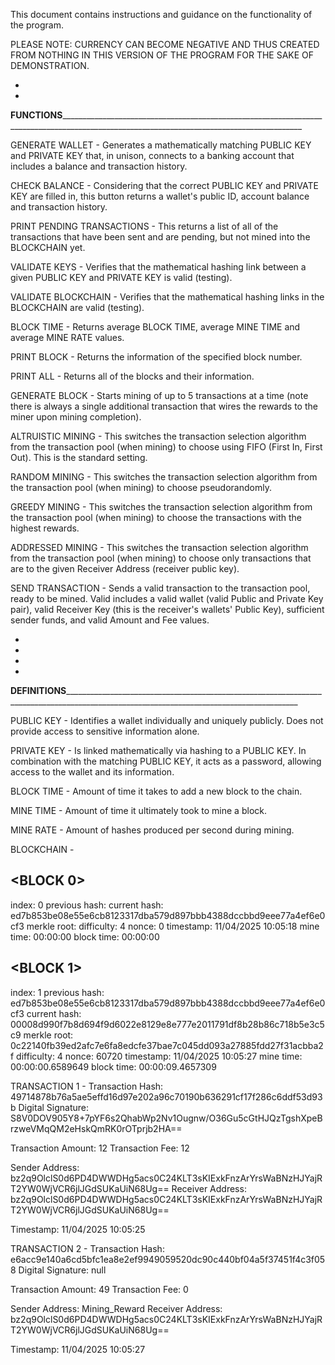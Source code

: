 This document contains instructions and guidance on the functionality of the program.

PLEASE NOTE: CURRENCY CAN BECOME NEGATIVE AND THUS CREATED FROM NOTHING 
IN THIS VERSION OF THE PROGRAM FOR THE SAKE OF DEMONSTRATION.

*

*

____FUNCTIONS______________________________________________________________________________________________________________________________________________



GENERATE WALLET -  Generates a mathematically matching PUBLIC KEY and PRIVATE KEY that, in unison, connects to a banking account that includes a balance and transaction history.

CHECK BALANCE -    Considering that the correct PUBLIC KEY and PRIVATE KEY are filled in, this button returns a wallet's public ID, account balance and transaction history.

PRINT PENDING TRANSACTIONS -   This returns a list of all of the transactions that have been sent and are pending, but not mined into the BLOCKCHAIN yet. 

VALIDATE KEYS -    Verifies that the mathematical hashing link between a given PUBLIC KEY and PRIVATE KEY is valid (testing). 

VALIDATE BLOCKCHAIN -    Verifies that the mathematical hashing links in the BLOCKCHAIN are valid (testing).      

BLOCK TIME -       Returns average BLOCK TIME, average MINE TIME and average MINE RATE values.

PRINT BLOCK -      Returns the information of the specified block number.

PRINT ALL -        Returns all of the blocks and their information.

GENERATE BLOCK -   Starts mining of up to 5 transactions at a time (note there is always a single additional transaction that wires the rewards to the miner upon mining completion).

ALTRUISTIC MINING -      This switches the transaction selection algorithm from the transaction pool (when mining) to choose using FIFO (First In, First Out). This is the standard setting.

RANDOM MINING -          This switches the transaction selection algorithm from the transaction pool (when mining) to choose pseudorandomly.

GREEDY MINING -          This switches the transaction selection algorithm from the transaction pool (when mining) to choose the transactions with the highest rewards.

ADDRESSED MINING -       This switches the transaction selection algorithm from the transaction pool (when mining) to choose only transactions that are to the given Receiver Address 
                         (receiver public key).

SEND TRANSACTION -       Sends a valid transaction to the transaction pool, ready to be mined. Valid includes a valid wallet (valid Public and Private Key pair), valid Receiver Key
                         (this is the receiver's wallets' Public Key), sufficient sender funds, and valid Amount and Fee values.

*                         

*

*

*

____DEFINITIONS____________________________________________________________________________________________________________________________________________



PUBLIC KEY -       Identifies a wallet individually and uniquely publicly. Does not provide access to sensitive information alone. 

PRIVATE KEY -      Is linked mathematically via hashing to a PUBLIC KEY. In combination with the matching PUBLIC KEY, it acts as a password,
                   allowing access to the wallet and its information.

BLOCK TIME -       Amount of time it takes to add a new block to the chain.

MINE TIME -        Amount of time it ultimately took to mine a block.

MINE RATE -        Amount of hashes produced per second during mining.

BLOCKCHAIN -



<BLOCK 0>
------------------------------------------------------------------------------------------------------------------------------------------------------------

index: 0
previous hash: 
current hash: ed7b853be08e55e6cb8123317dba579d897bbb4388dccbbd9eee77a4ef6e0cf3
merkle root: 
difficulty: 4
nonce: 0
timestamp: 11/04/2025 10:05:18
mine time: 00:00:00
block time: 00:00:00


<BLOCK 1>
------------------------------------------------------------------------------------------------------------------------------------------------------------

index: 1
previous hash: ed7b853be08e55e6cb8123317dba579d897bbb4388dccbbd9eee77a4ef6e0cf3
current hash: 00008d990f7b8d694f9d6022e8129e8e777e2011791df8b28b86c718b5e3c5c9
merkle root: 0c22140fb39ed2afc7e6fa8edcfe37bae7c045dd093a27885fdd27f31acbba2f
difficulty: 4
nonce: 60720
timestamp: 11/04/2025 10:05:27
mine time: 00:00:00.6589649
block time: 00:00:09.4657309



TRANSACTION 1 -
Transaction Hash: 49714878b76a5ae5effd16d97e202a96c70190b636291cf17f286c6ddf53d93b
Digital Signature: S8V0DOV905Y8+7pYF6s2QhabWp2Nv1Ougnw/O36Gu5cGtHJQzTgshXpeBrzweVMqQM2eHskQmRK0rOTprjb2HA==

Transaction Amount: 12
Transaction Fee: 12

Sender Address: bz2q9OlclS0d6PD4DWWDHg5acs0C24KLT3sKIExkFnzArYrsWaBNzHJYajRT2YW0WjVCR6jlJGdSUKaUiN68Ug==
Receiver Address: bz2q9OlclS0d6PD4DWWDHg5acs0C24KLT3sKIExkFnzArYrsWaBNzHJYajRT2YW0WjVCR6jlJGdSUKaUiN68Ug==

Timestamp: 11/04/2025 10:05:25



TRANSACTION 2 -
Transaction Hash: e6acc9e140a6cd5bfc1ea8e2ef9949059520dc90c440bf04a5f37451f4c3f058
Digital Signature: null

Transaction Amount: 49
Transaction Fee: 0

Sender Address: Mining_Reward
Receiver Address: bz2q9OlclS0d6PD4DWWDHg5acs0C24KLT3sKIExkFnzArYrsWaBNzHJYajRT2YW0WjVCR6jlJGdSUKaUiN68Ug==

Timestamp: 11/04/2025 10:05:27






                
